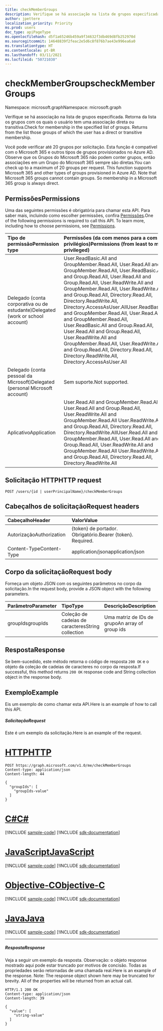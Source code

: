 ```yaml
---
title: checkMemberGroups
description: Verifique se há associação na lista de grupos especificada. Retorna da lista aqueles grupos dos quais
author: jpettere
localization_priority: Priority
ms.prod: users
doc_type: apiPageType
ms.openlocfilehash: d5f1a65246b459a9f34632f3db469d8fb252970d
ms.sourcegitcommit: 14648839f2feac2e5d6c8f876b7ae43e996ea6a0
ms.translationtype: HT
ms.contentlocale: pt-BR
ms.lasthandoff: 03/11/2021
ms.locfileid: "50721030"
---
```

# <a name="checkmembergroups"></a><span data-ttu-id="c781e-104">checkMemberGroups</span><span class="sxs-lookup"><span data-stu-id="c781e-104">checkMemberGroups</span></span>

<span data-ttu-id="c781e-105">Namespace: microsoft.graph</span><span class="sxs-lookup"><span data-stu-id="c781e-105">Namespace: microsoft.graph</span></span>

<span data-ttu-id="c781e-p102">Verifique se há associação na lista de grupos especificada. Retorna da lista os grupos com os quais o usuário tem uma associação direta ou transitiva.</span><span class="sxs-lookup"><span data-stu-id="c781e-p102">Check for membership in the specified list of groups. Returns from the list those groups of which the user has a direct or transitive membership.</span></span>

<span data-ttu-id="c781e-p103">Você pode verificar até 20 grupos por solicitação. Esta função é compatível com o Microsoft 365 e outros tipos de grupos provisionados no Azure AD. Observe que os Grupos do Microsoft 365 não podem conter grupos, então associações em um Grupo do Microsoft 365 sempre são diretas.</span><span class="sxs-lookup"><span data-stu-id="c781e-p103">You can check up to a maximum of 20 groups per request. This function supports Microsoft 365 and other types of groups provisioned in Azure AD. Note that Microsoft 365 groups cannot contain groups. So membership in a Microsoft 365 group is always direct.</span></span>

## <a name="permissions"></a><span data-ttu-id="c781e-112">Permissões</span><span class="sxs-lookup"><span data-stu-id="c781e-112">Permissions</span></span>

<span data-ttu-id="c781e-p104">Uma das seguintes permissões é obrigatória para chamar esta API. Para saber mais, incluindo como escolher permissões, confira [Permissões](/graph/permissions-reference).</span><span class="sxs-lookup"><span data-stu-id="c781e-p104">One of the following permissions is required to call this API. To learn more, including how to choose permissions, see [Permissions](/graph/permissions-reference).</span></span>

| <span data-ttu-id="c781e-115">Tipo de permissão</span><span class="sxs-lookup"><span data-stu-id="c781e-115">Permission type</span></span>                        | <span data-ttu-id="c781e-116">Permissões (da com menos para a com mais privilégios)</span><span class="sxs-lookup"><span data-stu-id="c781e-116">Permissions (from least to most privileged)</span></span>                                                                        |
| :------------------------------------- | :----------------------------------------------------------------------------------------------------------------- |
| <span data-ttu-id="c781e-117">Delegado (conta corporativa ou de estudante)</span><span class="sxs-lookup"><span data-stu-id="c781e-117">Delegated (work or school account)</span></span>     | <span data-ttu-id="c781e-118">User.ReadBasic.All and GroupMember.Read.All, User.Read.All and GroupMember.Read.All, User.ReadBasic.All and Group.Read.All, User.Read.All and Group.Read.All, User.ReadWrite.All and GroupMember.Read.All, User.ReadWrite.All and Group.Read.All, Directory.Read.All, Directory.ReadWrite.All, Directory.AccessAsUser.All</span><span class="sxs-lookup"><span data-stu-id="c781e-118">User.ReadBasic.All and GroupMember.Read.All, User.Read.All and GroupMember.Read.All, User.ReadBasic.All and Group.Read.All, User.Read.All and Group.Read.All, User.ReadWrite.All and GroupMember.Read.All, User.ReadWrite.All and Group.Read.All, Directory.Read.All, Directory.ReadWrite.All, Directory.AccessAsUser.All</span></span> |
| <span data-ttu-id="c781e-119">Delegado (conta pessoal da Microsoft)</span><span class="sxs-lookup"><span data-stu-id="c781e-119">Delegated (personal Microsoft account)</span></span> | <span data-ttu-id="c781e-120">Sem suporte.</span><span class="sxs-lookup"><span data-stu-id="c781e-120">Not supported.</span></span>                                                                                                     |
| <span data-ttu-id="c781e-121">Aplicativo</span><span class="sxs-lookup"><span data-stu-id="c781e-121">Application</span></span>                            | <span data-ttu-id="c781e-122">User.Read.All and GroupMember.Read.All, User.Read.All and Group.Read.All, User.ReadWrite.All and GroupMember.Read.All User.ReadWrite.All and Group.Read.All, Directory.Read.All, Directory.ReadWrite.All</span><span class="sxs-lookup"><span data-stu-id="c781e-122">User.Read.All and GroupMember.Read.All, User.Read.All and Group.Read.All, User.ReadWrite.All and GroupMember.Read.All User.ReadWrite.All and Group.Read.All, Directory.Read.All, Directory.ReadWrite.All</span></span> |

## <a name="http-request"></a><span data-ttu-id="c781e-123">Solicitação HTTP</span><span class="sxs-lookup"><span data-stu-id="c781e-123">HTTP request</span></span>

<!-- { "blockType": "ignored" } -->

```http
POST /users/{id | userPrincipalName}/checkMemberGroups
```

## <a name="request-headers"></a><span data-ttu-id="c781e-124">Cabeçalhos de solicitação</span><span class="sxs-lookup"><span data-stu-id="c781e-124">Request headers</span></span>

| <span data-ttu-id="c781e-125">Cabeçalho</span><span class="sxs-lookup"><span data-stu-id="c781e-125">Header</span></span>        | <span data-ttu-id="c781e-126">Valor</span><span class="sxs-lookup"><span data-stu-id="c781e-126">Value</span></span>                     |
| :------------ | :------------------------ |
| <span data-ttu-id="c781e-127">Autorização</span><span class="sxs-lookup"><span data-stu-id="c781e-127">Authorization</span></span> | <span data-ttu-id="c781e-p105">{token} de portador. Obrigatório.</span><span class="sxs-lookup"><span data-stu-id="c781e-p105">Bearer {token}. Required.</span></span> |
| <span data-ttu-id="c781e-130">Content-Type</span><span class="sxs-lookup"><span data-stu-id="c781e-130">Content-Type</span></span>  | <span data-ttu-id="c781e-131">application/json</span><span class="sxs-lookup"><span data-stu-id="c781e-131">application/json</span></span>          |

## <a name="request-body"></a><span data-ttu-id="c781e-132">Corpo da solicitação</span><span class="sxs-lookup"><span data-stu-id="c781e-132">Request body</span></span>

<span data-ttu-id="c781e-133">Forneça um objeto JSON com os seguintes parâmetros no corpo da solicitação.</span><span class="sxs-lookup"><span data-stu-id="c781e-133">In the request body, provide a JSON object with the following parameters.</span></span>

| <span data-ttu-id="c781e-134">Parâmetro</span><span class="sxs-lookup"><span data-stu-id="c781e-134">Parameter</span></span> | <span data-ttu-id="c781e-135">Tipo</span><span class="sxs-lookup"><span data-stu-id="c781e-135">Type</span></span>              | <span data-ttu-id="c781e-136">Descrição</span><span class="sxs-lookup"><span data-stu-id="c781e-136">Description</span></span>           |
| :-------- | :---------------- | :-------------------- |
| <span data-ttu-id="c781e-137">groupIds</span><span class="sxs-lookup"><span data-stu-id="c781e-137">groupIds</span></span>  | <span data-ttu-id="c781e-138">Coleção de cadeias de caracteres</span><span class="sxs-lookup"><span data-stu-id="c781e-138">String collection</span></span> | <span data-ttu-id="c781e-139">Uma matriz de IDs de grupo</span><span class="sxs-lookup"><span data-stu-id="c781e-139">An array of group ids</span></span> |

## <a name="response"></a><span data-ttu-id="c781e-140">Resposta</span><span class="sxs-lookup"><span data-stu-id="c781e-140">Response</span></span>

<span data-ttu-id="c781e-141">Se bem-sucedido, este método retorna o código de resposta `200 OK` e o objeto da coleção de cadeias de caracteres no corpo da resposta.</span><span class="sxs-lookup"><span data-stu-id="c781e-141">If successful, this method returns `200 OK` response code and String collection object in the response body.</span></span>

## <a name="example"></a><span data-ttu-id="c781e-142">Exemplo</span><span class="sxs-lookup"><span data-stu-id="c781e-142">Example</span></span>

<span data-ttu-id="c781e-143">Eis um exemplo de como chamar esta API.</span><span class="sxs-lookup"><span data-stu-id="c781e-143">Here is an example of how to call this API.</span></span>

##### <a name="request"></a><span data-ttu-id="c781e-144">Solicitação</span><span class="sxs-lookup"><span data-stu-id="c781e-144">Request</span></span>

<span data-ttu-id="c781e-145">Este é um exemplo da solicitação.</span><span class="sxs-lookup"><span data-stu-id="c781e-145">Here is an example of the request.</span></span>


# <a name="http"></a>[<span data-ttu-id="c781e-146">HTTP</span><span class="sxs-lookup"><span data-stu-id="c781e-146">HTTP</span></span>](#tab/http)
<!-- {
  "blockType": "request",
  "name": "user_checkmembergroups"
}-->

```http
POST https://graph.microsoft.com/v1.0/me/checkMemberGroups
Content-type: application/json
Content-length: 44

{
  "groupIds": [
    "groupIds-value"
  ]
}
```
# <a name="c"></a>[<span data-ttu-id="c781e-147">C#</span><span class="sxs-lookup"><span data-stu-id="c781e-147">C#</span></span>](#tab/csharp)
[!INCLUDE [sample-code](../includes/snippets/csharp/user-checkmembergroups-csharp-snippets.md)]
[!INCLUDE [sdk-documentation](../includes/snippets/snippets-sdk-documentation-link.md)]

# <a name="javascript"></a>[<span data-ttu-id="c781e-148">JavaScript</span><span class="sxs-lookup"><span data-stu-id="c781e-148">JavaScript</span></span>](#tab/javascript)
[!INCLUDE [sample-code](../includes/snippets/javascript/user-checkmembergroups-javascript-snippets.md)]
[!INCLUDE [sdk-documentation](../includes/snippets/snippets-sdk-documentation-link.md)]

# <a name="objective-c"></a>[<span data-ttu-id="c781e-149">Objective-C</span><span class="sxs-lookup"><span data-stu-id="c781e-149">Objective-C</span></span>](#tab/objc)
[!INCLUDE [sample-code](../includes/snippets/objc/user-checkmembergroups-objc-snippets.md)]
[!INCLUDE [sdk-documentation](../includes/snippets/snippets-sdk-documentation-link.md)]

# <a name="java"></a>[<span data-ttu-id="c781e-150">Java</span><span class="sxs-lookup"><span data-stu-id="c781e-150">Java</span></span>](#tab/java)
[!INCLUDE [sample-code](../includes/snippets/java/user-checkmembergroups-java-snippets.md)]
[!INCLUDE [sdk-documentation](../includes/snippets/snippets-sdk-documentation-link.md)]

---


##### <a name="response"></a><span data-ttu-id="c781e-151">Resposta</span><span class="sxs-lookup"><span data-stu-id="c781e-151">Response</span></span>

<span data-ttu-id="c781e-p106">Veja a seguir um exemplo da resposta. Observação: o objeto response mostrado aqui pode estar truncado por motivos de concisão. Todas as propriedades serão retornadas de uma chamada real.</span><span class="sxs-lookup"><span data-stu-id="c781e-p106">Here is an example of the response. Note: The response object shown here may be truncated for brevity. All of the properties will be returned from an actual call.</span></span>

<!-- {
  "blockType": "response",
  "truncated": true,
  "@odata.type": "string",
  "isCollection": true
} -->

```http
HTTP/1.1 200 OK
Content-type: application/json
Content-length: 39

{
  "value": [
    "string-value"
  ]
}
```

<!-- uuid: 8fcb5dbc-d5aa-4681-8e31-b001d5168d79
2015-10-25 14:57:30 UTC -->

<!-- {
  "type": "#page.annotation",
  "description": "user: checkMemberGroups",
  "keywords": "",
  "section": "documentation",
  "tocPath": "",
  "suppressions": [
  ]
}-->

